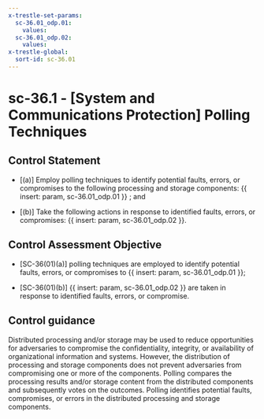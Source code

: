 ```yaml
---
x-trestle-set-params:
  sc-36.01_odp.01:
    values:
  sc-36.01_odp.02:
    values:
x-trestle-global:
  sort-id: sc-36.01
---
```


# sc-36.1 - \[System and Communications Protection\] Polling Techniques

## Control Statement

- \[(a)\] Employ polling techniques to identify potential faults, errors, or compromises to the following processing and storage components: {{ insert: param, sc-36.01_odp.01 }} ; and

- \[(b)\] Take the following actions in response to identified faults, errors, or compromises: {{ insert: param, sc-36.01_odp.02 }}.

## Control Assessment Objective

- \[SC-36(01)(a)\] polling techniques are employed to identify potential faults, errors, or compromises to {{ insert: param, sc-36.01_odp.01 }};

- \[SC-36(01)(b)\] {{ insert: param, sc-36.01_odp.02 }} are taken in response to identified faults, errors, or compromise.

## Control guidance

Distributed processing and/or storage may be used to reduce opportunities for adversaries to compromise the confidentiality, integrity, or availability of organizational information and systems. However, the distribution of processing and storage components does not prevent adversaries from compromising one or more of the components. Polling compares the processing results and/or storage content from the distributed components and subsequently votes on the outcomes. Polling identifies potential faults, compromises, or errors in the distributed processing and storage components.
